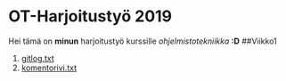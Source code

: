 # OT-Harjoitustyö 2019
Hei tämä on **minun** harjoitustyö kurssille *ohjelmistotekniikka* 
**:D**
##Viikko1
1. [gitlog.txt](https://github.com/fellmana/ot-harjoitustyo/blob/master/gitlog.txt)
1. [komentorivi.txt](https://github.com/fellmana/ot-harjoitustyo/blob/master/komentorivi.txt)
